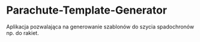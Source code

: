 # Parachute-Template-Generator
Aplikacja pozwalająca na generowanie szablonów do szycia spadochronów np. do rakiet.
